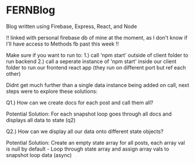 # FERNBlog
Blog written using Firebase, Express, React, and Node

!! linked with personal firebase db of mine at the moment, as I don't know if I'll have access to Methods fb past this week !!

Make sure if you want to run to: 
  1.) call 'npm start' outside of client folder to run backend
  2.) call a seperate instance of 'npm start' inside our client folder to run our frontend react app (they run on different port but ref each other)
  
Didnt get much further than a single data instance being added on call, next steps were to explore these solutions:

  Q1.) How can we create docs for each post and call them all?

  Potential Solution:
    For each snapshot loop goes through all docs and displays all data to state (q2)

  Q2.) How can we display all our data onto different state objects?

  Potential Solution:
    Create an empty state array for all posts, each array val is null by default -
    Loop through state array and assign array vals to snapshot loop data (async)
